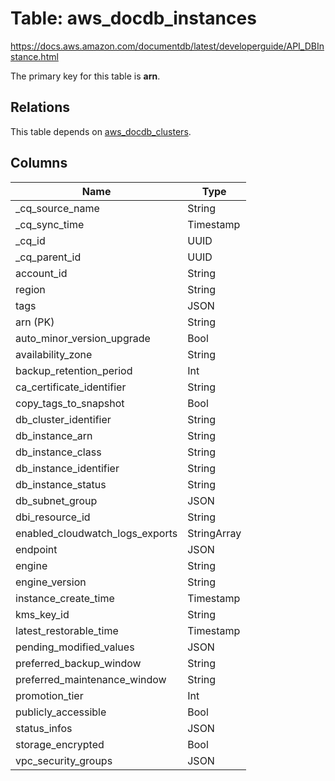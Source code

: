# Table: aws_docdb_instances

https://docs.aws.amazon.com/documentdb/latest/developerguide/API_DBInstance.html

The primary key for this table is **arn**.

## Relations

This table depends on [aws_docdb_clusters](aws_docdb_clusters).

## Columns

| Name          | Type          |
| ------------- | ------------- |
|_cq_source_name|String|
|_cq_sync_time|Timestamp|
|_cq_id|UUID|
|_cq_parent_id|UUID|
|account_id|String|
|region|String|
|tags|JSON|
|arn (PK)|String|
|auto_minor_version_upgrade|Bool|
|availability_zone|String|
|backup_retention_period|Int|
|ca_certificate_identifier|String|
|copy_tags_to_snapshot|Bool|
|db_cluster_identifier|String|
|db_instance_arn|String|
|db_instance_class|String|
|db_instance_identifier|String|
|db_instance_status|String|
|db_subnet_group|JSON|
|dbi_resource_id|String|
|enabled_cloudwatch_logs_exports|StringArray|
|endpoint|JSON|
|engine|String|
|engine_version|String|
|instance_create_time|Timestamp|
|kms_key_id|String|
|latest_restorable_time|Timestamp|
|pending_modified_values|JSON|
|preferred_backup_window|String|
|preferred_maintenance_window|String|
|promotion_tier|Int|
|publicly_accessible|Bool|
|status_infos|JSON|
|storage_encrypted|Bool|
|vpc_security_groups|JSON|